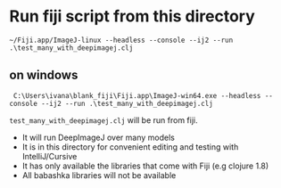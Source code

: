 # Run fiji script from this directory
````
~/Fiji.app/ImageJ-linux --headless --console --ij2 --run .\test_many_with_deepimagej.clj
````
## on windows
````
 C:\Users\ivana\blank_fiji\Fiji.app\ImageJ-win64.exe --headless --console --ij2 --run .\test_many_with_deepimagej.clj
````

`test_many_with_deepimagej.clj` will be run from fiji.
- It will run DeepImageJ over many models 
- It is in this directory for convenient editing and testing with
  IntelliJ/Cursive
- It has only available the libraries that come with Fiji (e.g clojure 1.8)
- All babashka libraries will not be available
